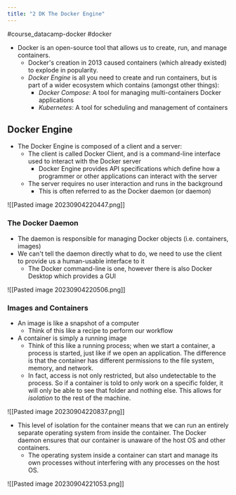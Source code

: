 ```yaml
---
title: "2 DK The Docker Engine"
---
```

#course_datacamp-docker #docker

- Docker is an open-source tool that allows us to create, run, and manage containers.
    - Docker's creation in 2013 caused containers (which already existed) to explode in popularity.
    - *Docker Engine* is all you need to create and run containers, but is part of a wider ecosystem which contains (amongst other things):
        - *Docker Compose*: A tool for managing multi-containers Docker applications
        - *Kubernetes*: A tool for scheduling and management of containers

## Docker Engine
- The Docker Engine is composed of a client and a server:
    - The client is called Docker Client, and is a command-line interface used to interact with the Docker server
        - Docker Engine provides API specifications which define how a programmer or other applications can interact with the server
    - The server requires no user interaction and runs in the background
        - This is often referred to as the Docker daemon (or daemon)

![[Pasted image 20230904220447.png]]
### The Docker Daemon
- The daemon is responsible for managing Docker objects (i.e. containers, images)
- We can't tell the daemon directly what to do, we need to use the client to provide us a human-usable interface to it
    - The Docker command-line is one, however there is also Docker Desktop which provides a GUI

![[Pasted image 20230904220506.png]]
### Images and Containers
- An image is like a snapshot of a computer
    - Think of this like a recipe to perform our workflow
- A container is simply a running image
    - Think of this like a running process; when we start a container, a process is started, just like if we open an application. The difference is that the container has different permissions to the file system, memory, and network.
    - In fact, access is not only restricted, but also undetectable to the process. So if a container is told to only work on a specific folder, it will only be able to see that folder and nothing else. This allows for *isolation* to the rest of the machine.

![[Pasted image 20230904220837.png]]

- This level of isolation for the container means that we can run an entirely separate operating system from inside the container. The Docker daemon ensures that our container is unaware of the host OS and other containers.
    - The operating system inside a container can start and manage its own processes without interfering with any processes on the host OS.

![[Pasted image 20230904221053.png]]
